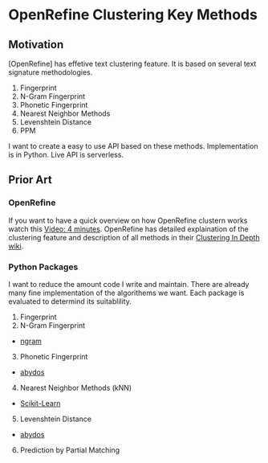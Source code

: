 # OpenRefine Clustering Key Methods

## Motivation

[OpenRefine] has effetive text clustering feature. It is based on several text signature methodologies.  

1. Fingerprint
2. N-Gram Fingerprint
3. Phonetic Fingerprint
4. Nearest Neighbor Methods
5. Levenshtein Distance
6. PPM

I want to create a easy to use API based on these methods. Implementation is in Python. Live API is serverless.

## Prior Art

### OpenRefine

If you want to have a quick overview on how OpenRefine clustern works watch this [Video: 4 minutes](https://www.youtube.com/watch?v=-aa02-9lf8o). OpenRefine has detailed explaination of the clustering feature and description of all methods in their [Clustering In Depth wiki](https://github.com/OpenRefine/OpenRefine/wiki/Clustering-In-Depth).

### Python Packages

I want to reduce the amount code I write and maintain. There are already many fine implementation of the algorithems we want. Each package is evaluated to determind its suitablility.

1. Fingerprint
2. N-Gram Fingerprint
- [ngram](https://pypi.org/project/ngram/3.2/)

3. Phonetic Fingerprint
- [abydos](https://pypi.org/project/abydos/)

4. Nearest Neighbor Methods (kNN)
- [Scikit-Learn](https://scikit-learn.org/)

5. Levenshtein Distance
- [abydos](https://pypi.org/project/abydos/)

6. Prediction by Partial Matching

